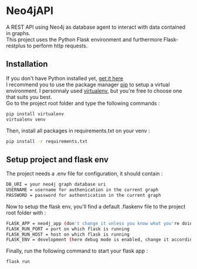 # Neo4jAPI
A REST API using Neo4j as database agent to interact with data contained in graphs.  
This project uses the Python Flask environment and furthermore Flask-restplus to perform http requests.

## Installation

If you don't have Python installed yet, [get it here](https://www.python.org/downloads)  
I recommend you to use the package manager [pip](https://pip.pypa.io/en/stable/) to setup a virtual environment. I personnaly used [virtualenv](https://virtualenv.pypa.io/en/latest), but you're free to choose one that suits you best.  
Go to the project root folder and type the following commands :

```bash
pip install virtualenv
virtualenv venv
```
Then, install all packages in requirements.txt on your venv :  
```bash
pip install -r requirements.txt
```

## Setup project and flask env

The project needs a .env file for configuration, it should contain :  
````bash
DB_URI = your neo4j graph database uri
USERNAME = username for authenication in the current graph
PASSWORD = password for authentication in the current graph
````
Now to setup the flask env, you'll find a default .flaskenv file to the project root folder with :  
````bash
FLASK_APP = neo4j_app (don't change it unless you know what you're doing)
FLASK_RUN_PORT = port on which flask is running
FLASK_RUN_HOST = host on which flask is running
FLASK_ENV = development (here debug mode is enabled, change it according to your development stade)
````
Finally, run the following command to start your flask app :  
````bash
flask run
````
